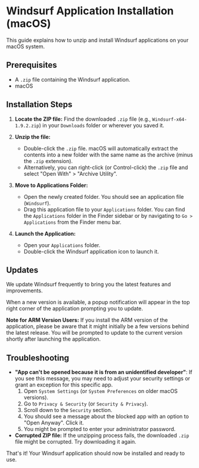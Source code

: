# Windsurf Application Installation (macOS)

This guide explains how to unzip and install Windsurf applications on your macOS system.

## Prerequisites

-   A `.zip` file containing the Windsurf application.
-   macOS

## Installation Steps

1.  **Locate the ZIP file:** Find the downloaded `.zip` file (e.g., `Windsurf-x64-1.9.2.zip`) in your `Downloads` folder or wherever you saved it.

2.  **Unzip the file:**
    *   Double-click the `.zip` file. macOS will automatically extract the contents into a new folder with the same name as the archive (minus the `.zip` extension).
    *   Alternatively, you can right-click (or Control-click) the `.zip` file and select "Open With" > "Archive Utility".

3.  **Move to Applications Folder:**
    *   Open the newly created folder. You should see an application file (`Windsurf`).
    *   Drag this application file to your `Applications` folder. You can find the `Applications` folder in the Finder sidebar or by navigating to `Go > Applications` from the Finder menu bar.

4.  **Launch the Application:**
    *   Open your `Applications` folder.
    *   Double-click the Windsurf application icon to launch it.

## Updates

We update Windsurf frequently to bring you the latest features and improvements. 

When a new version is available, a popup notification will appear in the top right corner of the application prompting you to update.

**Note for ARM Version Users:** If you install the ARM version of the application, please be aware that it might initially be a few versions behind the latest release. You will be prompted to update to the current version shortly after launching the application.

## Troubleshooting

*   **"App can't be opened because it is from an unidentified developer"**: 
    If you see this message, you may need to adjust your security settings or grant an exception for this specific app.
    1.  Open `System Settings` (or `System Preferences` on older macOS versions).
    2.  Go to `Privacy & Security` (or `Security & Privacy`).
    3.  Scroll down to the `Security` section.
    4.  You should see a message about the blocked app with an option to "Open Anyway". Click it.
    5.  You might be prompted to enter your administrator password.
*   **Corrupted ZIP file:** If the unzipping process fails, the downloaded `.zip` file might be corrupted. Try downloading it again.

That's it! Your Windsurf application should now be installed and ready to use.
